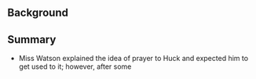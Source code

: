 ## Background

## Summary
- Miss Watson explained the idea of prayer to Huck and expected him to get used to it; however, after some 
